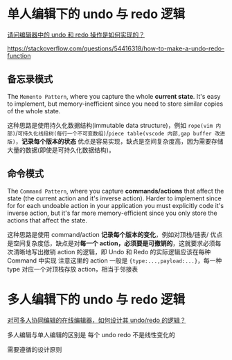 # 单人编辑下的 undo 与 redo 逻辑

[请问编辑器中的 undo 和 redo 操作是如何实现的？](https://www.zhihu.com/question/52997094/answer/560529788)

https://stackoverflow.com/questions/54416318/how-to-make-a-undo-redo-function

## 备忘录模式

The `Memento Pattern`, where you capture the whole **current state**. It's easy to implement, but memory-inefficient since you need to store similar copies of the whole state.

这种思路是使用持久化数据结构(immutable data structure)，例如 `rope(vim 内部)`/`可持久化线段树(每行一个不可变数组)`/`piece table(vscode 内部,gap buffer 改进版)`，**记录每个版本的状态**
优点是容易实现，缺点是空间复杂度高，因为需要存储大量的数据(即使是可持久化数据结构)。

## 命令模式

The `Command Pattern`, where you capture **commands/actions** that affect the state (the current action and it's inverse action). Harder to implement since for for each undoable action in your application you must explicitly code it's inverse action, but it's far more memory-efficient since you only store the actions that affect the state.

这种思路是使用 command/action **记录每个版本的变化**，例如对顶栈/链表/
优点是空间复杂度低，缺点是对**每一个 action，必须要是可撤销的**，这就要求必须每次清晰地写出撤销 action 的逻辑，即 Undo 和 Redo 的实际逻辑应该在每种 Command 中实现
注意这里的 action 一般是 `{type:...,payload:...}`，每一种 type 对应一个对顶栈存放 action，相当于邻接表

# 多人编辑下的 undo 与 redo 逻辑

[对可多人协同编辑的在线编辑器，如何设计其 undo/redo 的逻辑？](https://www.zhihu.com/question/367915946/answer/2240528814)

多人编辑与单人编辑的区别是 每个 undo redo 不是线性变化的

需要遵循的设计原则
